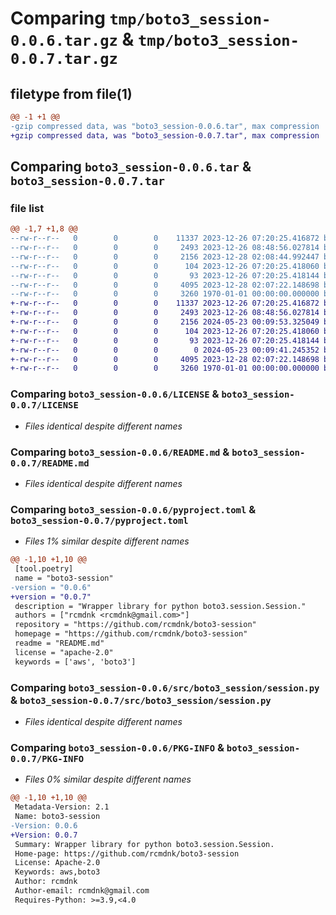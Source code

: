 # Comparing `tmp/boto3_session-0.0.6.tar.gz` & `tmp/boto3_session-0.0.7.tar.gz`

## filetype from file(1)

```diff
@@ -1 +1 @@
-gzip compressed data, was "boto3_session-0.0.6.tar", max compression
+gzip compressed data, was "boto3_session-0.0.7.tar", max compression
```

## Comparing `boto3_session-0.0.6.tar` & `boto3_session-0.0.7.tar`

### file list

```diff
@@ -1,7 +1,8 @@
--rw-r--r--   0        0        0    11337 2023-12-26 07:20:25.416872 boto3_session-0.0.6/LICENSE
--rw-r--r--   0        0        0     2493 2023-12-26 08:48:56.027814 boto3_session-0.0.6/README.md
--rw-r--r--   0        0        0     2156 2023-12-28 02:08:44.992447 boto3_session-0.0.6/pyproject.toml
--rw-r--r--   0        0        0      104 2023-12-26 07:20:25.418060 boto3_session-0.0.6/src/boto3_session/__init__.py
--rw-r--r--   0        0        0       93 2023-12-26 07:20:25.418144 boto3_session-0.0.6/src/boto3_session/__version__.py
--rw-r--r--   0        0        0     4095 2023-12-28 02:07:22.148698 boto3_session-0.0.6/src/boto3_session/session.py
--rw-r--r--   0        0        0     3260 1970-01-01 00:00:00.000000 boto3_session-0.0.6/PKG-INFO
+-rw-r--r--   0        0        0    11337 2023-12-26 07:20:25.416872 boto3_session-0.0.7/LICENSE
+-rw-r--r--   0        0        0     2493 2023-12-26 08:48:56.027814 boto3_session-0.0.7/README.md
+-rw-r--r--   0        0        0     2156 2024-05-23 00:09:53.325049 boto3_session-0.0.7/pyproject.toml
+-rw-r--r--   0        0        0      104 2023-12-26 07:20:25.418060 boto3_session-0.0.7/src/boto3_session/__init__.py
+-rw-r--r--   0        0        0       93 2023-12-26 07:20:25.418144 boto3_session-0.0.7/src/boto3_session/__version__.py
+-rw-r--r--   0        0        0        0 2024-05-23 00:09:41.245352 boto3_session-0.0.7/src/boto3_session/py.typed
+-rw-r--r--   0        0        0     4095 2023-12-28 02:07:22.148698 boto3_session-0.0.7/src/boto3_session/session.py
+-rw-r--r--   0        0        0     3260 1970-01-01 00:00:00.000000 boto3_session-0.0.7/PKG-INFO
```

### Comparing `boto3_session-0.0.6/LICENSE` & `boto3_session-0.0.7/LICENSE`

 * *Files identical despite different names*

### Comparing `boto3_session-0.0.6/README.md` & `boto3_session-0.0.7/README.md`

 * *Files identical despite different names*

### Comparing `boto3_session-0.0.6/pyproject.toml` & `boto3_session-0.0.7/pyproject.toml`

 * *Files 1% similar despite different names*

```diff
@@ -1,10 +1,10 @@
 [tool.poetry]
 name = "boto3-session"
-version = "0.0.6"
+version = "0.0.7"
 description = "Wrapper library for python boto3.session.Session."
 authors = ["rcmdnk <rcmdnk@gmail.com>"]
 repository = "https://github.com/rcmdnk/boto3-session"
 homepage = "https://github.com/rcmdnk/boto3-session"
 readme = "README.md"
 license = "apache-2.0"
 keywords = ['aws', 'boto3']
```

### Comparing `boto3_session-0.0.6/src/boto3_session/session.py` & `boto3_session-0.0.7/src/boto3_session/session.py`

 * *Files identical despite different names*

### Comparing `boto3_session-0.0.6/PKG-INFO` & `boto3_session-0.0.7/PKG-INFO`

 * *Files 0% similar despite different names*

```diff
@@ -1,10 +1,10 @@
 Metadata-Version: 2.1
 Name: boto3-session
-Version: 0.0.6
+Version: 0.0.7
 Summary: Wrapper library for python boto3.session.Session.
 Home-page: https://github.com/rcmdnk/boto3-session
 License: Apache-2.0
 Keywords: aws,boto3
 Author: rcmdnk
 Author-email: rcmdnk@gmail.com
 Requires-Python: >=3.9,<4.0
```

